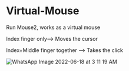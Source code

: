# Virtual-Mouse

Run Mouse2, works as a virtual mouse

Index finger only--> Moves the cursor 

Index+Middle finger together --> Takes the click

![WhatsApp Image 2022-06-18 at 3 11 19 AM](https://user-images.githubusercontent.com/91724657/174404636-79f768e8-17cc-44f1-adb8-6b89ecbcfa60.jpeg)


